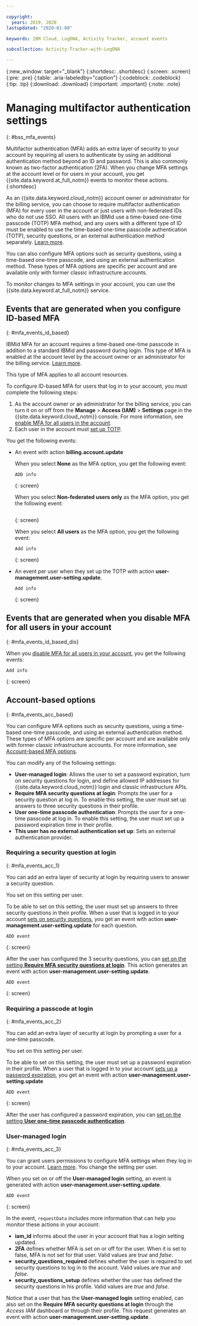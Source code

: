 ```yaml
---

copyright:
  years: 2019, 2020
lastupdated: "2020-01-08"

keywords: IBM Cloud, LogDNA, Activity Tracker, account events

subcollection: Activity-Tracker-with-LogDNA

---
```


{:new_window: target="_blank"}
{:shortdesc: .shortdesc}
{:screen: .screen}
{:pre: .pre}
{:table: .aria-labeledby="caption"}
{:codeblock: .codeblock}
{:tip: .tip}
{:download: .download}
{:important: .important}
{:note: .note}

# Managing multifactor authentication settings
{: #bss_mfa_events}

Multifactor authentication (MFA) adds an extra layer of security to your account by requiring all users to authenticate by using an additional authentication method beyond an ID and password. This is also commonly known as two-factor authentication (2FA). When you change MFA settings at the account level or for users in your account, you get {{site.data.keyword.at_full_notm}} events to monitor these actions.
{:shortdesc}

As an {{site.data.keyword.cloud_notm}} account owner or administrator for the billing service, you can choose to require multifactor authentication (MFA) for every user in the account or just users with non-federated IDs who do not use SSO. All users with an IBMid use a time-based one-time passcode (TOTP) MFA method, and any users with a different type of ID must be enabled to use the time-based one-time passcode authentication (TOTP), security questions, or an external authentication method separately. [Learn more](/docs/iam?topic=iam-enablemfa).

You can also configure MFA options such as security questions, using a time-based one-time passcode, and using an external authentication method. These types of MFA options are specific per account and are available only with former classic infrastructure accounts.

To monitor changes to MFA settings in your account, you can use the {{site.data.keyword.at_full_notm}} service. 


## Events that are generated when you configure ID-based MFA
{: #mfa_events_id_based}

IBMid MFA for an account requires a time-based one-time passcode in addition to a standard IBMid and password during login. This type of MFA is enabled at the account level by the account owner or an administrator for the billing service. [Learn more](/docs/iam?topic=iam-types#id-based).

This type of MFA applies to all account resources. 

To configure ID-based MFA for users that log in to your account, you must complete the following steps:
1. As the account owner or an administrator for the billing service, you can turn it on or off from the **Manage** &gt; **Access (IAM)** &gt; **Settings** page in the {{site.data.keyword.cloud_notm}} console. For more information, see [enable MFA for all users in the account](/docs/iam?topic=iam-enablemfa#enabling).
2. Each user in the account must [set up TOTP](/docs/iam?topic=iam-enablemfa#enabling).

You get the following events:
* An event with action **billing.account.update**

   When you select **None** as the MFA option, you get the following event:

    ```
    ADD info
    ```
    {: screen}

    When you select **Non-federated users only** as the MFA option, you get the following event:

    ```

    ```
    {: screen}

    When you select **All users** as the MFA option, you get the following event:

    ```
    Add info
    ```
    {: screen}

* An event per user when they set up the TOTP with action **user-management.user-setting.update**.

    ```
    Add info
    ```
    {: screen}



## Events that are generated when you disable MFA for all users in your account
{: #mfa_events_id_based_dis}

When you [disable MFA for all users in your account](/docs/iam?topic=iam-enablemfa#disablemfa), you get the following events:

```
Add info
```
{: screen}




## Account-based options
{: #mfa_events_acc_based}

You can configure MFA options such as security questions, using a time-based one-time passcode, and using an external authentication method. These types of MFA options are specific per account and are available only with former classic infrastructure accounts. For more information, see [Account-based MFA options](/docs/iam?topic=iam-types#account-based).

You can modify any of the following settings:

* **User-managed login**: Allows the user to set a password expiration, turn on security questions for login, and define allowed IP addresses for {{site.data.keyword.cloud_notm}} login and classic infrastructure APIs.
* **Require MFA security questions at login**: Prompts the user for a security question at log in. To enable this setting, the user must set up answers to three security questions in their profile. 
* **User one-time passcode authentication**: Prompts the user for a one-time passcode at log in. To enable this setting, the user must set up a password expiration time in their profile.
* **This user has no external authentication set up**: Sets an external authentication provider.


### Requiring a security question at login
{: #mfa_events_acc_1}

You can add an extra layer of security at login by requiring users to answer a security question. 

You set on this setting per user.

To be able to set on this setting, the user must set up answers to three security questions in their profile. When a user that is logged in to your account [sets on security questions](/docs/account?topic=account-login-settings#security-questions), you get an event with action **user-management.user-setting.update** for each question. 

```
ADD event
```
{: screen}


After the user has configured the 3 security questions, you can [set on the setting **Require MFA security questions at login**](/docs/iam?topic=iam-questions). This action generates an event with action **user-management.user-setting.update**. 

```
ADD event
```
{: screen}


### Requiring a passcode at login
{: #mfa_events_acc_2}

You can add an extra layer of security at login by prompting a user for a one-time passcode. 

You set on this setting per user.

To be able to set on this setting, the user must set up a password expiration in their profile. When a user that is logged in to your account [sets up a password expiration](/docs/account?topic=account-login-settings#password-expiration), you get an event with action **user-management.user-setting.update**


```
ADD event
```
{: screen}


After the user has configured a password expiration, you can [set on the setting **User one-time passcode authentication**](/docs/iam?topic=iam-totp).



### User-managed login
{: #mfa_events_acc_3}

You can grant users permissions to configure MFA settings when they log in to your account. [Learn more](/docs/iam?topic=iam-loginsettings). You change the setting per user.

When you set on or off the **User-managed login** setting, an event is generated with action **user-management.user-setting.update**.

```
ADD event
```
{: screen}


In the event, `requestData` includes more information that can help you monitor these actions in your account:
* **iam_id** informs about the user in your account that has a login setting updated.
* **2FA** defines whether MFA is set on or off for the user. When it is set to false, MFA is not set for that user. Valid values are *true* and *false*.
* **security_questions_required** defines whether the user is required to set security questions to log in to the account. Valid values are *true* and *false*.
* **security_questions_setup** defines whether the user has defined the security questions in his profile. Valid values are *true* and *false*.


Notice that a user that has the **User-managed login** setting enabled, can also set on the **Require MFA security questions at login** through the *Access IAM* dashboard or through their profile. This request generates an event with action **user-management.user-setting.update**. 




